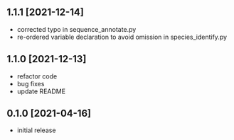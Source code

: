 1.1.1 [2021-12-14]
------------------

 * corrected typo in sequence_annotate.py
 * re-ordered variable declaration to avoid omission in species_identify.py 

1.1.0 [2021-12-13]
------------------

 * refactor code
 * bug fixes
 * update README

0.1.0 [2021-04-16]
------------------

 * initial release